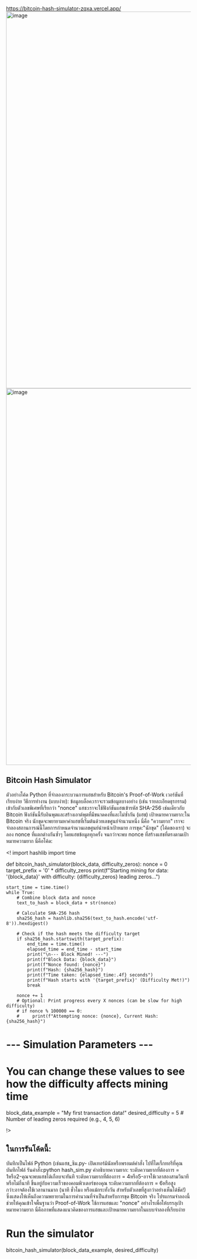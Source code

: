 https://bitcoin-hash-simulator-zqxa.vercel.app/
<img width="1024" height="1024" alt="image" src="https://github.com/user-attachments/assets/717351a4-229e-4e07-af71-3a9e812effdc" />
<img width="1024" height="1024" alt="image" src="https://github.com/user-attachments/assets/8ae4b7b7-9270-4004-bb47-139d2c9dda80" />

## Bitcoin Hash Simulator
ตัวอย่างโค้ด Python ที่จำลองกระบวนการแฮชสำหรับ Bitcoin's Proof-of-Work เวอร์ชันที่เรียบง่าย
วิธีการทำงาน (แบบง่าย):
ข้อมูลบล็อค:เราจะรวมข้อมูลบางอย่าง (เช่น รายละเอียดธุรกรรม) เข้ากับตัวเลขพิเศษที่เรียกว่า "nonce"
แฮช:เราจะใช้ฟังก์ชันแฮชเข้ารหัส SHA-256 เช่นเดียวกับ Bitcoin ฟังก์ชันนี้รับอินพุตและสร้างเอาต์พุตที่มีขนาดคงที่และไม่ซ้ำกัน (แฮช)
เป้าหมายความยาก:ใน Bitcoin จริง นักขุดจะพยายามหาค่าแฮชที่เริ่มต้นด้วยเลขศูนย์จำนวนหนึ่ง นี่คือ "ความยาก" เราจะจำลองสถานการณ์นี้โดยการกำหนดจำนวนเลขศูนย์นำหน้าเป้าหมาย
การขุด:"นักขุด" (โค้ดของเรา) จะลอง nonce ที่แตกต่างกันซ้ำๆ โดยแฮชข้อมูลทุกครั้ง จนกว่าจะพบ nonce ที่สร้างแฮชที่ตรงตามเป้าหมายความยาก
นี่คือโค้ด:

<! import hashlib
import time

def bitcoin_hash_simulator(block_data, difficulty_zeros):
    nonce = 0
    target_prefix = '0' * difficulty_zeros
    print(f"Starting mining for data: '{block_data}' with difficulty: {difficulty_zeros} leading zeros...")

    start_time = time.time()
    while True:
        # Combine block data and nonce
        text_to_hash = block_data + str(nonce)

        # Calculate SHA-256 hash
        sha256_hash = hashlib.sha256(text_to_hash.encode('utf-8')).hexdigest()

        # Check if the hash meets the difficulty target
        if sha256_hash.startswith(target_prefix):
            end_time = time.time()
            elapsed_time = end_time - start_time
            print("\n--- Block Mined! ---")
            print(f"Block Data: {block_data}")
            print(f"Nonce found: {nonce}")
            print(f"Hash: {sha256_hash}")
            print(f"Time taken: {elapsed_time:.4f} seconds")
            print(f"Hash starts with '{target_prefix}' (Difficulty Met!)")
            break
        
        nonce += 1
        # Optional: Print progress every X nonces (can be slow for high difficulty)
        # if nonce % 100000 == 0:
        #     print(f"Attempting nonce: {nonce}, Current Hash: {sha256_hash}")
            

# --- Simulation Parameters ---
# You can change these values to see how the difficulty affects mining time
block_data_example = "My first transaction data!"
desired_difficulty = 5  # Number of leading zeros required (e.g., 4, 5, 6)

!>

## ในการรันโค้ดนี้:
บันทึกเป็นไฟล์ Python (เช่นแฮช_ซิม.py-
เปิดเทอร์มินัลหรือพรอมต์คำสั่ง
ไปที่ไดเร็กทอรีที่คุณบันทึกไฟล์
รันคำสั่ง:python hash_sim.py
คำอธิบายความยาก:
ระดับความยากที่ต้องการ = 1หรือ2-คุณจะพบแฮชได้เกือบจะทันที
ระดับความยากที่ต้องการ = 4หรือ5-อาจใช้เวลาสองสามวินาทีหรือไม่กี่นาที ขึ้นอยู่กับความเร็วของคอมพิวเตอร์ของคุณ
ระดับความยากที่ต้องการ = 6หรือสูงกว่า:อาจต้องใช้เวลานานมาก (นาที ชั่วโมง หรือแม้กระทั่งวัน สำหรับตัวเลขที่สูงกว่าอย่างเห็นได้ชัด!) ซึ่งแสดงให้เห็นถึงความพยายามในการคำนวณที่จำเป็นสำหรับการขุด Bitcoin จริง
โปรแกรมจำลองนี้ช่วยให้คุณเข้าใจพื้นฐานว่า Proof-of-Work ใช้การแฮชและ "nonce" อย่างไรเพื่อให้บรรลุเป้าหมายความยาก
นี่คือภาพที่แสดงแนวคิดของการแฮชและเป้าหมายความยากในแบบจำลองที่เรียบง่าย

# Run the simulator
bitcoin_hash_simulator(block_data_example, desired_difficulty)
